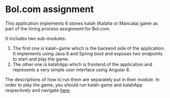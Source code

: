 # Bol.com assignment

This application implements 6 stones kalah (Kalaha or Mancala) game as part of the hiring process assignment for Bol.com.

It includes two sub-modules:
1. The first one is kalah-game which is the backend side of the application. It implements using Java 8 and Spring boot and exposes two endpoints to start and play the game.
2. The other one is kalahApp which is frontend of the application and represents a very simple user interface using Angular 8.

The descriptions of how to run them are separately put in their module. In order to play the game, you should run kalah-game and kalahApp respectively and navigate [here](http://localhost:4200/). 
